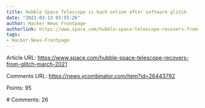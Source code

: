 ```yaml
---
title: Hubble Space Telescope is back online after software glitch
date: "2021-03-13 03:55:26"
author: Hacker News Frontpage
authorlink: https://www.space.com/hubble-space-telescope-recovers-from-glitch-march-2021
tags:
- Hacker-News-Frontpage
---
```


<p>Article URL: <a href="https://www.space.com/hubble-space-telescope-recovers-from-glitch-march-2021">https://www.space.com/hubble-space-telescope-recovers-from-glitch-march-2021</a></p>
<p>Comments URL: <a href="https://news.ycombinator.com/item?id=26443792">https://news.ycombinator.com/item?id=26443792</a></p>
<p>Points: 95</p>
<p># Comments: 26</p>
